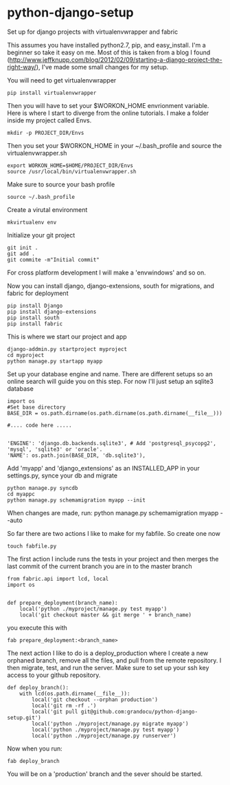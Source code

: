 python-django-setup
===================

Set up for django projects with virtualenvwrapper and fabric


This assumes you have installed python2.7, pip, and easy_install.  I'm a beginner so take it easy on me.  Most of this is taken from a blog I
found (http://www.jeffknupp.com/blog/2012/02/09/starting-a-django-project-the-right-way/),  I've made some small changes for my setup.

You will need to get virtualenvwrapper

    pip install virtualenvwrapper

Then you will have to set your $WORKON_HOME envrionment variable.  Here is where I start to diverge from the online tutorials.  I make a folder inside my project called Envs.

    mkdir -p PROJECT_DIR/Envs

Then you set your $WORKON_HOME in your ~/.bash_profile and source the virtualenvwrapper.sh

    export WORKON_HOME=$HOME/PROJECT_DIR/Envs
    source /usr/local/bin/virtualenvwrapper.sh

Make sure to source your bash profile

    source ~/.bash_profile

Create a virutal environment

    mkvirtualenv env

Initialize your git project 

    git init .
    git add .
    git commite -m"Initial commit"

For cross platform development I will make a 'envwindows' and so on.

Now you can install django, django-extensions, south for migrations, and fabric for deployment

    pip install Django
    pip install django-extensions
    pip install south
    pip install fabric

This is where we start our project and app

    django-addmin.py startproject myproject
    cd myproject
    python manage.py startapp myapp

Set up your database engine and name.  There are different setups so an online search will guide you on this step.
For now I'll just setup an sqlite3 database

    import os
    #Set base directory
    BASE_DIR = os.path.dirname(os.path.dirname(os.path.dirname(__file__)))

    #.... code here .....


    'ENGINE': 'django.db.backends.sqlite3', # Add 'postgresql_psycopg2', 'mysql', 'sqlite3' or 'oracle'.
    'NAME': os.path.join(BASE_DIR, 'db.sqlite3'),


Add 'myapp' and 'django_extensions' as an INSTALLED_APP in your settings.py, synce your db and migrate

    python manage.py syncdb
    cd myappc
    python manage.py schemamigration myapp --init

When changes are made, run:
    python manage.py schemamigration myapp --auto


So far there are two actions I like to make for my fabfile.  So create one now

    touch fabfile.py

The first action I include runs the tests in your project and then merges the last commit of the current branch you are in
to the master branch

````
from fabric.api import lcd, local
import os


def prepare_deployment(branch_name):
    local('python ./myproject/manage.py test myapp')
    local('git checkout master && git merge ' + branch_name)
````

you execute this with

    fab prepare_deployment:<branch_name>

The next action I like to do is a deploy_production where I create a new orphaned branch, remove all the files, and pull from the
remote repository.  I then migrate, test, and run the server.  Make sure to set up your ssh key access to your github repository.

````
def deploy_branch():
    with lcd(os.path.dirname(__file__)):
        local('git checkout --orphan production')
        local('git rm -rf .')
        local('git pull git@github.com:grandocu/python-django-setup.git')
        local('python ./myproject/manage.py migrate myapp')
        local('python ./myproject/manage.py test myapp')
        local('python ./myproject/manage.py runserver')
````

Now when you run:

    fab deploy_branch

You will be on a 'production' branch and the sever should be started.